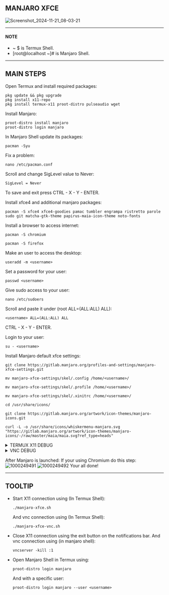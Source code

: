 ## MANJARO XFCE
![Screenshot_2024-11-21_08-03-21](https://github.com/user-attachments/assets/762326c2-71d5-4dd9-9a12-a056a02fcd66)

---
#### NOTE
* ~ $ is Termux Shell.
* [root@localhost ~]# is Manjaro Shell.
---
## MAIN STEPS
Open Termux and install required packages:
```
pkg update && pkg upgrade
pkg install x11-repo
pkg install termux-x11 proot-distro pulseaudio wget
```
Install Manjaro:
```
proot-distro install manjaro
proot-distro login manjaro
```
In Manjaro Shell update its packages:
```
pacman -Syu
```
Fix a problem:
```
nano /etc/pacman.conf
```
Scroll and change SigLevel value to Never:
```
SigLevel = Never
```
To save and exit press CTRL - X - Y - ENTER.

Install xfce4 and additional manjaro packages:
```
pacman -S xfce4 xfce4-goodies pamac tumbler engrampa ristretto parole sudo git matcha-gtk-theme papirus-maia-icon-theme noto-fonts
```
Install a browser to access internet:
```
pacman -S chromium
```
```
pacman -S firefox
```
Make an user to access the desktop:
```
useradd -m <username>
```
Set a password for your user:
```
passwd <username>
```
Give sudo access to your user:
```
nano /etc/sudoers
```
Scroll and paste it under (root ALL=(ALL:ALL) ALL):
```
<username> ALL=(ALL:ALL) ALL
```
CTRL - X - Y - ENTER.

Login to your user:
```
su - <username>
```
Install Manjaro default xfce settings:
```
git clone https://gitlab.manjaro.org/profiles-and-settings/manjaro-xfce-settings.git
```
```
mv manjaro-xfce-settings/skel/.config /home/<username>/
```
```
mv manjaro-xfce-settings/skel/.profile /home/<username>/
```
```
mv manjaro-xfce-settings/skel/.xinitrc /home/<username>/
```
```
cd /usr/share/icons/
```
```
git clone https://gitlab.manjaro.org/artwork/icon-themes/manjaro-icons.git
```
```
curl -L -o /usr/share/icons/whiskermenu-manjaro.svg "https://gitlab.manjaro.org/artwork/icon-themes/manjaro-icons/-/raw/master/maia/maia.svg?ref_type=heads"
```
<details>
<summary>TERMUX X11 DEBUG</summary>
  
Execute ```exit``` until you appear in Termux Shell.
Download the Manjaro Startup file:
```
wget https://raw.githubusercontent.com/Anemosfy/Linux-XFCE-Android/refs/heads/main/manjaro/manjaro-xfce.sh
```
```
nano manjaro-xfce.sh
```
Scroll to line 10 and change ```<username>``` to your username you created in Manjaro Shell. CTRL - X - Y - ENTER.
```
chmod +x manjaro-xfce.sh
```
Start Manjaro desktop with: 
```
./manjaro-xfce.sh
```

</details>
<details>
<summary>VNC DEBUG</summary>

Make sure your in Manjaro Shell and execute this command:
```
sudo pacman -S tigervnc
```
Set a password for the vnc connection:
```
vncpasswd
```
Start vncserver:
```
mkdir -p ~/.vnc
echo "#!/bin/bash" > ~/.vnc/xstartup
echo "startxfce4 &" >> ~/.vnc/xstartup
chmod +x ~/.vnc/xstartup
```
To run vnc In Termux Shell:
```
wget https://raw.githubusercontent.com/Anemosfy/Termux-X11-Linux-DEs/refs/heads/main/manjaro/manjaro-xfce-vnc.sh
```
Change ```<username>``` line 6 to your created user:
```
nano manjaro-xfce-vnc.sh
```
CTRL - X - Y - ENTER
```
chmod +x manjaro-xfce-vnc.sh
```
```
./manjaro-xfce-vnc.sh
```
Open RealVNC Viewer and connect to the screen with the ip 
```
localhost:1
```
</details>

After Manjaro is launched:
If your using Chromium do this step:
![1000249491](https://github.com/user-attachments/assets/51a29c74-29e7-404b-bd8a-e9d9d43cad46)
![1000249492](https://github.com/user-attachments/assets/0f200659-76af-4913-81bd-74dda27de669)
Your all done!

---
## TOOLTIP
* Start X11 connection using (In Termux Shell):
  ```
  ./manjaro-xfce.sh
  ```
  And vnc connection using (In Termux Shell):
  ```
  ./manjaro-xfce-vnc.sh
  ```
* Close X11 connection using the exit button on the notifications bar. And vnc connection using (in manjaro shell):
  ```
  vncserver -kill :1 
  ```
* Open Manjaro Shell in Termux using:
  ```
  proot-distro login manjaro
  ```
  And with a specific user:
  ```
  proot-distro login manjaro --user <username>
  ```
